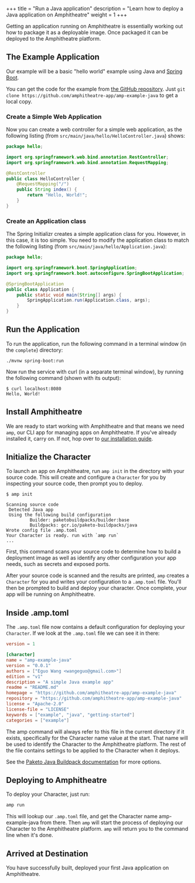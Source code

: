+++
title = "Run a Java application"
description = "Learn how to deploy a Java application on Amphitheatre"
weight = 1
+++

Getting an application running on Amphitheatre is essentially working out how to
package it as a deployable image. Once packaged it can be deployed to the
Amphitheatre platform.

## The Example Application

Our example will be a basic "hello world" example using Java and [Spring
Boot](https://spring.io/projects/spring-boot).

You can get the code for the example from [the GitHub
repository](https://github.com/amphitheatre-app/amp-example-java). Just `git clone
https://github.com/amphitheatre-app/amp-example-java` to get a local copy. 

### Create a Simple Web Application

Now you can create a web controller for a simple web application, as the
following listing (from `src/main/java/hello/HelloController.java`) shows:

```java
package hello;

import org.springframework.web.bind.annotation.RestController;
import org.springframework.web.bind.annotation.RequestMapping;

@RestController
public class HelloController {
    @RequestMapping("/")
    public String index() {
        return "Hello, World!";
    }
}
```

### Create an Application class

The Spring Initializr creates a simple application class for you. However, in
this case, it is too simple. You need to modify the application class to match
the following listing (from `src/main/java/hello/Application.java`):

```java
package hello;

import org.springframework.boot.SpringApplication;
import org.springframework.boot.autoconfigure.SpringBootApplication;

@SpringBootApplication
public class Application {
    public static void main(String[] args) {
        SpringApplication.run(Application.class, args);
    }
}
```

## Run the Application

To run the application, run the following command in a terminal window (in the
`complete`) directory:

```
./mvnw spring-boot:run
```

Now run the service with curl (in a separate terminal window), by running the
following command (shown with its output):

```
$ curl localhost:8080
Hello, World!
```

## Install Amphitheatre

We are ready to start working with Amphitheatre and that means we need `amp`, our CLI
app for managing apps on Amphitheatre. If you've already installed it, carry on. If not,
hop over to [our installation guide](@/installation/_index.md). 

## Initialize the Character

To launch an app on Amphitheatre, run `amp init` in the directory with your source
code. This will create and configure a `Character` for you by inspecting your source
code, then prompt you to deploy.

```
$ amp init

Scanning source code
 Detected Java app
 Using the following build configuration
         Builder: paketobuildpacks/builder:base
		 Buildpacks: gcr.io/paketo-buildpacks/java
Wrote config file .amp.toml
Your Character is ready. run with `amp run`
...
```

First, this command scans your source code to determine how to build a
deployment image as well as identify any other configuration your app needs,
such as secrets and exposed ports.

After your source code is scanned and the results are printed, `amp` creates a
`Character` for you and writes your configuration to a `.amp.toml` file. You'll
then be prompted to build and deploy your character. Once complete, your app
will be running on Amphitheatre.

## Inside .amp.toml

The `.amp.toml` file now contains a default configuration for deploying your
`Character`. If we look at the `.amp.toml` file we can see it in there:

```toml
version = 1

[character]
name = "amp-example-java"
version = "0.0.1"
authors = ["Eguo Wang <wangeguo@gmail.com>"]
edition = "v1"
description = "A simple Java example app"
readme = "README.md"
homepage = "https://github.com/amphitheatre-app/amp-example-java"
repository = "https://github.com/amphitheatre-app/amp-example-java"
license = "Apache-2.0"
license-file = "LICENSE"
keywords = ["example", "java", "getting-started"]
categories = ["example"]
```

The amp command will always refer to this file in the current directory if it
exists, specifically for the Character name value at the start. That name will
be used to identify the Character to the Amphitheatre platform. The rest of the
file contains settings to be applied to the Character when it deploys.

See the [Paketo Java Buildpack
documentation](https://paketo.io/docs/howto/java/)
for more options.

## Deploying to Amphitheatre

To deploy your Character, just run:

```sh
amp run
```

This will lookup our `.amp.toml` file, and get the Character name amp-example-java
from there. Then `amp` will start the process of deploying our Character to the
Amphitheatre platform. `amp` will return you to the command line when it's done.

## Arrived at Destination

You have successfully built, deployed your first Java application on Amphitheatre.